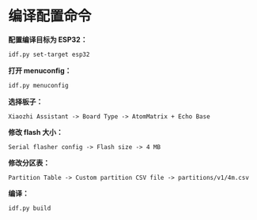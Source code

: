 # 编译配置命令

**配置编译目标为 ESP32：**

```bash
idf.py set-target esp32
```

**打开 menuconfig：**

```bash
idf.py menuconfig
```

**选择板子：**

```
Xiaozhi Assistant -> Board Type -> AtomMatrix + Echo Base
```

**修改 flash 大小：**

```
Serial flasher config -> Flash size -> 4 MB
```

**修改分区表：**

```
Partition Table -> Custom partition CSV file -> partitions/v1/4m.csv
```

**编译：**

```bash
idf.py build
```